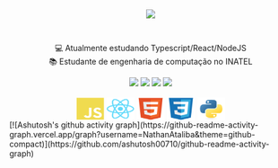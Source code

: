<h1 align="center">
 <a href="https://git.io/typing-svg">  
     <img src="https://readme-typing-svg.herokuapp.com/?lines=Hello,+There!+👋;My+name+is+Nathan....;Nice+to+meet+you!&center=true&size=30">
  </a>
</h1>

<p align="center"> 
    <br>
 💻 Atualmente estudando Typescript/React/NodeJS
   <br>
 📚 Estudante de engenharia de computação no INATEL
    <br>
  
<p>

<div align="center">
  <a href="https://www.youtube.com/channel/UC0KhX-GHT4TUMrGfq4h3LKA" target="_blank"><img src="https://img.shields.io/badge/YouTube-FF0000?style=for-the-badge&logo=youtube&logoColor=white" target="_blank"></a>
  <a href="https://www.instagram.com/nathan_ataliba/" target="_blank"><img src="https://img.shields.io/badge/-Instagram-%23E4405F?style=for-the-badge&logo=instagram&logoColor=white" target="_blank"></a>
  <a href = "mailto:nathanataliba28@gmail.com"><img src="https://img.shields.io/badge/-Gmail-%23333?style=for-the-badge&logo=gmail&logoColor=white" target="_blank"></a>
  <a href="https://www.linkedin.com/in/nathan-ataliba-92899223a/" target="_blank"><img src="https://img.shields.io/badge/-LinkedIn-%230077B5?style=for-the-badge&logo=linkedin&logoColor=white" target="_blank"></a> </div>

<div align=center>
  <div style="display: inline_block"><br>
  <img align="center" alt="Rafa-Js" height="40" width="50" src="https://raw.githubusercontent.com/devicons/devicon/master/icons/javascript/javascript-plain.svg">
  <img align="center" alt="Rafa-React" height="40" width="50" src="https://raw.githubusercontent.com/devicons/devicon/master/icons/react/react-original.svg">
  <img align="center" alt="Rafa-HTML" height="40" width="50" src="https://raw.githubusercontent.com/devicons/devicon/master/icons/html5/html5-original.svg">
  <img align="center" alt="Rafa-CSS" height="40" width="50" src="https://raw.githubusercontent.com/devicons/devicon/master/icons/css3/css3-original.svg">
  <img align="center" alt="Rafa-Python" height="40" width="50" src="https://raw.githubusercontent.com/devicons/devicon/master/icons/python/python-original.svg">
  <src="https://media.discordapp.net/attachments/639956127056134178/890373478988013628/Publicacoes_Instagram_1_1.png?width=676&height=676">
 </div>
</div>   
 [![Ashutosh's github activity graph](https://github-readme-activity-graph.vercel.app/graph?username=NathanAtaliba&theme=github-compact)](https://github.com/ashutosh00710/github-readme-activity-graph)
</div>
   
 
